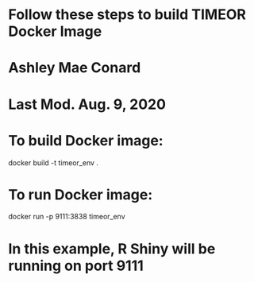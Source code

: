 # Follow these steps to build TIMEOR Docker Image
# Ashley Mae Conard
# Last Mod. Aug. 9, 2020

# To build Docker image:

docker build -t timeor_env .

# To run Docker image:

docker run -p 9111:3838 timeor_env

# In this example, R Shiny will be running on port 9111
